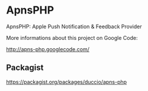 ApnsPHP
=======

ApnsPHP: Apple Push Notification &amp; Feedback Provider

More informations about this project on Google Code:

http://apns-php.googlecode.com/

Packagist
-------

https://packagist.org/packages/duccio/apns-php
